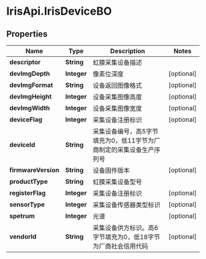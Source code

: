 # IrisApi.IrisDeviceBO

## Properties
Name | Type | Description | Notes
------------ | ------------- | ------------- | -------------
**descriptor** | **String** | 虹膜采集设备描述 | 
**devImgDepth** | **Integer** | 像素位深度 | [optional] 
**devImgFormat** | **String** | 设备返回图像格式 | [optional] 
**devImgHeight** | **Integer** | 设备采集图像高度 | [optional] 
**devImgWidth** | **Integer** | 设备采集图像宽度 | [optional] 
**deviceFlag** | **Integer** | 采集设备注册标识 | [optional] 
**deviceId** | **String** | 采集设备编号，高5字节填充为0，低11字节为厂商制定的采集设备生产序列号 | 
**firmwareVersion** | **String** | 设备固件版本 | [optional] 
**productType** | **String** | 虹膜采集设备型号 | 
**registerFlag** | **Integer** | 采集设备注册标识 | [optional] 
**sensorType** | **Integer** | 采集设备传感器类型标识 | [optional] 
**spetrum** | **Integer** | 光谱 | [optional] 
**vendorId** | **String** | 采集设备供方标识。高6字节填充为0，低18字节为厂商社会信用代码 | [optional] 



